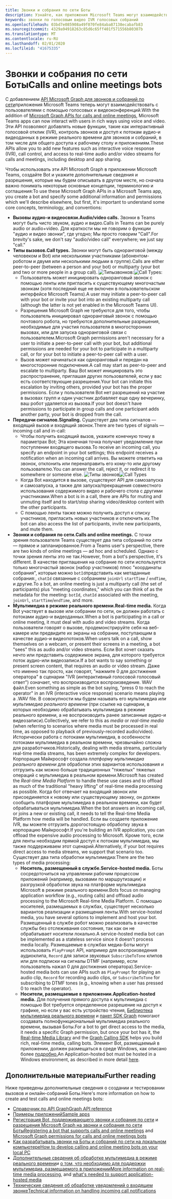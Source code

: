 ```yaml
---
title: Звонки и собрания по сети Боты
description: Узнайте, как приложения Microsoft Teams могут взаимодействовать с пользователями с помощью голосовых и видеоконференций с помощью API Microsoft Graph для звонков и собраний по сети.
keywords: звонки по голосовым видео IVR голосовых собраний
ms.openlocfilehash: 03bd7e085908a49f070fe84aba87138ecabafb83
ms.sourcegitcommit: 4329a94918263c85d6c65ff401f571556b80307b
ms.translationtype: MT
ms.contentlocale: ru-RU
ms.lasthandoff: 02/01/2020
ms.locfileid: "41675335"
---
```

# <a name="calls-and-online-meetings-bots"></a><span data-ttu-id="bdf5e-104">Звонки и собрания по сети Боты</span><span class="sxs-lookup"><span data-stu-id="bdf5e-104">Calls and online meetings bots</span></span>

<span data-ttu-id="bdf5e-105">С добавлением [API Microsoft Graph для звонков и собраний по сети](/graph/api/resources/communications-api-overview?view=graph-rest-beta)приложения Microsoft Teams теперь могут взаимодействовать с пользователями с помощью голосовых и видеоконференций.</span><span class="sxs-lookup"><span data-stu-id="bdf5e-105">With the addition of [Microsoft Graph APIs for calls and online meetings](/graph/api/resources/communications-api-overview?view=graph-rest-beta), Microsoft Teams apps can now interact with users in rich ways using voice and video.</span></span> <span data-ttu-id="bdf5e-106">Эти API позволяют добавлять новые функции, такие как интерактивный голосовой отклик (IVR), контроль звонков и доступ к потокам аудио-и видеоданных в режиме реального времени для звонков и собраний, в том числе для общего доступа к рабочему столу и приложениям.</span><span class="sxs-lookup"><span data-stu-id="bdf5e-106">These APIs allow you to add new features such as interactive voice response (IVR), call control, and access to real-time audio and/or video streams for calls and meetings, including desktop and app sharing.</span></span>

<span data-ttu-id="bdf5e-107">Чтобы использовать эти API Microsoft Graph в приложении Microsoft Teams, создайте Bot и укажите дополнительные сведения и разрешения, которые мы будем описывать в другом месте, но сначала важно понимать некоторые основные концепции, терминологию и соглашения:</span><span class="sxs-lookup"><span data-stu-id="bdf5e-107">To use these Microsoft Graph APIs in a Microsoft Teams app, you create a bot and specify some additional information and permissions which we'll describe elsewhere, but first, it's important to understand some core concepts, terminology, and conventions:</span></span>

* <span data-ttu-id="bdf5e-108">**Вызовы аудио-и видеосвязи.**</span><span class="sxs-lookup"><span data-stu-id="bdf5e-108">**Audio/video calls.**</span></span> <span data-ttu-id="bdf5e-109">Звонки в Teams могут быть чисто звуком, аудио и видео.</span><span class="sxs-lookup"><span data-stu-id="bdf5e-109">Calls in Teams can be purely audio or audio+video.</span></span> <span data-ttu-id="bdf5e-110">Для краткости мы не говорим о функции "аудио и видео звонки", где угодно; Мы просто говорим "Call".</span><span class="sxs-lookup"><span data-stu-id="bdf5e-110">For brevity's sake, we don't say "audio/video call" everywhere; we just say "call."</span></span>
* <span data-ttu-id="bdf5e-111">**Типы вызовов.**</span><span class="sxs-lookup"><span data-stu-id="bdf5e-111">**Call types.**</span></span> <span data-ttu-id="bdf5e-112">Звонки могут быть одноранговой (между человеком и Bot) или несколькими участниками (абонентом-роботом и двумя или несколькими людьми в группе).</span><span class="sxs-lookup"><span data-stu-id="bdf5e-112">Calls are either peer-to-peer (between a person and your bot) or multiparty (your bot and two or more people in a group call).</span></span>
  <span data-ttu-id="bdf5e-113">![Типы](~/assets/images/calls-and-meetings/call-types.png)звонков:</span><span class="sxs-lookup"><span data-stu-id="bdf5e-113">![Call Types](~/assets/images/calls-and-meetings/call-types.png):</span></span>
  * <span data-ttu-id="bdf5e-114">Пользователь может инициировать одноранговый звонок с помощью ленты или пригласить к существующему многочастым звонкам (хотя последний еще не включен в пользовательском интерфейсе Microsoft Teams).</span><span class="sxs-lookup"><span data-stu-id="bdf5e-114">A user may initiate a peer-to-peer call with your bot or invite your bot into an existing multiparty call (although the latter is not yet enabled in the Microsoft Teams UI).</span></span>
  * <span data-ttu-id="bdf5e-115">Разрешения Microsoft Graph не требуются для того, чтобы пользователь инициировал одноранговый звонок с помощью почтового робота, но требуются дополнительные разрешения, необходимые для участия пользователя в многосторонних вызовах, или для запуска одноранговой связи с пользователем.</span><span class="sxs-lookup"><span data-stu-id="bdf5e-115">Microsoft Graph permissions aren't necessary for a user to initiate a peer-to-peer call with your bot, but additional permissions are needed for your bot to participate in a multiparty call, or for your bot to initiate a peer-to-peer call with a user.</span></span>
  * <span data-ttu-id="bdf5e-116">Вызов может начинаться как одноранговый и передан на многосторонние подключения.</span><span class="sxs-lookup"><span data-stu-id="bdf5e-116">A call may start as peer-to-peer and escalate to multiparty.</span></span> <span data-ttu-id="bdf5e-117">Ваш Bot может инициировать это распространение, приглашая других пользователей, если у вас есть соответствующие разрешения.</span><span class="sxs-lookup"><span data-stu-id="bdf5e-117">Your bot can initiate this escalation by inviting others, provided your bot has the proper permissions.</span></span> <span data-ttu-id="bdf5e-118">Если у пользователя Bot нет разрешений на участие в вызовах групп и один участник добавляет еще одну вечеринку, ваш робот удаляется из вызова.</span><span class="sxs-lookup"><span data-stu-id="bdf5e-118">If your bot doesn't have permissions to participate in group calls and one participant adds another party, your bot is dropped from the call.</span></span>
* <span data-ttu-id="bdf5e-119">**Передачи сигналов.**</span><span class="sxs-lookup"><span data-stu-id="bdf5e-119">**Signaling.**</span></span> <span data-ttu-id="bdf5e-120">Существует два типа сигналов — входящий вызов и входящий звонок.</span><span class="sxs-lookup"><span data-stu-id="bdf5e-120">There are two types of signals — incoming call and in-call:</span></span>
  * <span data-ttu-id="bdf5e-121">Чтобы получить входящий вызов, укажите конечную точку в параметрах Bot; Эта конечная точка получает уведомление при поступлении входящего вызова.</span><span class="sxs-lookup"><span data-stu-id="bdf5e-121">To receive an incoming call, you specify an endpoint in your bot settings; this endpoint receives a notification when an incoming call arrives.</span></span> <span data-ttu-id="bdf5e-122">Вы можете ответить на звонок, отклонить или перенаправить его кому-то или другому пользователю.</span><span class="sxs-lookup"><span data-stu-id="bdf5e-122">You can answer the call, reject it, or redirect it to somewhere or someone else.</span></span>
  <span data-ttu-id="bdf5e-123">![Типы звонков](~/assets/images/calls-and-meetings/call-handling.png)</span><span class="sxs-lookup"><span data-stu-id="bdf5e-123">![Call Types](~/assets/images/calls-and-meetings/call-handling.png)</span></span>
  * <span data-ttu-id="bdf5e-124">Когда Bot находится в вызове, существуют API для самозапуска и самозапуска, а также для запуска/прекращения совместного использования содержимого видео и рабочего стола с другими участниками.</span><span class="sxs-lookup"><span data-stu-id="bdf5e-124">When a bot is in a call, there are APIs for muting and unmuting itself and to start/stop sharing video/desktop content with the other participants.</span></span>
  * <span data-ttu-id="bdf5e-125">С помощью ленты также можно получить доступ к списку участников, пригласить новых участников и отключить их.</span><span class="sxs-lookup"><span data-stu-id="bdf5e-125">The bot can also access the list of participants, invite new participants, and mute them.</span></span>
* <span data-ttu-id="bdf5e-126">**Звонки и собрания по сети.**</span><span class="sxs-lookup"><span data-stu-id="bdf5e-126">**Calls and online meetings.**</span></span> <span data-ttu-id="bdf5e-127">С точки зрения пользователя Teams существует два типа собраний по сети — прямое и запланированное.</span><span class="sxs-lookup"><span data-stu-id="bdf5e-127">From a Teams user's perspective, there are two kinds of online meetings — ad hoc and scheduled.</span></span> <span data-ttu-id="bdf5e-128">Однако с точки зрения ленты это не так.</span><span class="sxs-lookup"><span data-stu-id="bdf5e-128">However, from a bot's perspective, it's different.</span></span> <span data-ttu-id="bdf5e-129">В качестве приглашения на собрание по сети используется только многочастый звонок (набор участников) плюс "координаты собрания", которые можно `botId`представить как метаданные собрания:, `chatId` связанные с собранием `joinUrl` `startTime` / `endTime`, и другие.</span><span class="sxs-lookup"><span data-stu-id="bdf5e-129">To a bot, an online meeting is just a multiparty call (the set of participants) plus "meeting coordinates," which you can think of as the metadata for the meeting: `botId`, `chatId` associated with the meeting, `joinUrl`, `startTime`/`endTime`, and more.</span></span>
* <span data-ttu-id="bdf5e-130">**Мультимедиа в режиме реального времени.**</span><span class="sxs-lookup"><span data-stu-id="bdf5e-130">**Real-time media.**</span></span> <span data-ttu-id="bdf5e-131">Когда Bot участвует в вызове или собрании по сети, он должен работать с потоками аудио-и видеоданных.</span><span class="sxs-lookup"><span data-stu-id="bdf5e-131">When a bot is participating in a call or online meeting, it must deal with audio and video streams.</span></span> <span data-ttu-id="bdf5e-132">Когда пользователи говорят о вызове, продемонстрируйте себя на веб-камере или предвидите их экраны на собрании, поступающим в качестве аудио-и видеопотоков.</span><span class="sxs-lookup"><span data-stu-id="bdf5e-132">When users talk on a call, show themselves on a webcam, or present their screens in a meeting, a bot "sees" this as audio and/or video streams.</span></span> <span data-ttu-id="bdf5e-133">Если Bot хочет сказать нечто или представить содержимое экрана, для которого требуется поток аудио-или видеозаписи.</span><span class="sxs-lookup"><span data-stu-id="bdf5e-133">If a bot wants to say something or present screen content, that requires an audio or video stream.</span></span> <span data-ttu-id="bdf5e-134">Даже что именно так просто, как говорят, "нажмите 0 для достижения оператора" в сценарии "IVR (интерактивный голосовой голосовый ответ") означает, что воспроизводится воспроизведение. WAV файл.</span><span class="sxs-lookup"><span data-stu-id="bdf5e-134">Even something as simple as the bot saying, "press 0 to reach the operator" in an IVR (interactive voice response) scenario means playing a .WAV file.</span></span> <span data-ttu-id="bdf5e-135">В совокупности мы будем называть его мультимедиа _или_ _мультимедиа реального времени_ (при ссылке на сценарии, в которых необходимо обрабатывать мультимедиа в режиме реального времени, а не воспроизводить ранее записанные аудио-и видеозаписи).</span><span class="sxs-lookup"><span data-stu-id="bdf5e-135">Collectively, we refer to this as _media_ or _real-time media_ (when referring to scenarios where media must be processed in real time, as opposed to playback of previously-recorded audio/video).</span></span> <span data-ttu-id="bdf5e-136">Исторически работа с потоками мультимедиа, в особенности потоками мультимедиа в реальном времени, чрезвычайно сложна для разработчиков.</span><span class="sxs-lookup"><span data-stu-id="bdf5e-136">Historically, dealing with media streams, particularly real-time media streams, has been extremely complex for developers.</span></span> <span data-ttu-id="bdf5e-137">Корпорация Майкрософт создала _платформу мультимедиа реального времени_ для обработки этих вариантов использования и отгрузить как можно больше традиционных "тяжелых" тяжелых операций с мультимедиа в реальном времени.</span><span class="sxs-lookup"><span data-stu-id="bdf5e-137">Microsoft has created the _Real-time Media Platform_ to handle these use cases and to offload as much of the traditional "heavy lifting" of real-time media processing as possible.</span></span>  <span data-ttu-id="bdf5e-138">Когда бот отвечает на входящий звонок или присоединяется к новому или существующему звонку, он должен сообщить платформе мультимедиа в реальном времени, как будет обрабатываться мультимедиа.</span><span class="sxs-lookup"><span data-stu-id="bdf5e-138">When the bot answers an incoming call, or joins a new or existing call, it needs to tell the Real-time Media Platform how media will be handled.</span></span> <span data-ttu-id="bdf5e-139">Если вы создаете приложение IVR, вы можете отгрузить дорогостоящую обработку звука в корпорацию Майкрософт.</span><span class="sxs-lookup"><span data-stu-id="bdf5e-139">If you're building an IVR application, you can offload the expensive audio processing to Microsoft.</span></span> <span data-ttu-id="bdf5e-140">Кроме того, если для ленты необходим прямой доступ к потокам мультимедиа, мы также поддерживаем этот сценарий.</span><span class="sxs-lookup"><span data-stu-id="bdf5e-140">Alternatively, if your bot requires direct access to media streams, we support that scenario too.</span></span> <span data-ttu-id="bdf5e-141">Существует два типа обработки мультимедиа:</span><span class="sxs-lookup"><span data-stu-id="bdf5e-141">There are the two types of media processing:</span></span>
  * <span data-ttu-id="bdf5e-142">**Носитель, размещенный в службе.**</span><span class="sxs-lookup"><span data-stu-id="bdf5e-142">**Service-hosted media.**</span></span> <span data-ttu-id="bdf5e-143">Боты сосредоточиться на управлении рабочим процессом приложений (например, вызовами по маршрутизации) и разгрузкой обработки звука на платформе мультимедиа Microsoft в режиме реального времени.</span><span class="sxs-lookup"><span data-stu-id="bdf5e-143">Bots focus on managing application workflow (e.g., routing calls) and offload audio processing to the Microsoft Real-time Media Platform.</span></span> <span data-ttu-id="bdf5e-144">С помощью носителей, размещаемых в службах, существует несколько вариантов реализации и размещения ленты.</span><span class="sxs-lookup"><span data-stu-id="bdf5e-144">With service-hosted media, you have several options to implement and host your bot.</span></span> <span data-ttu-id="bdf5e-145">Размещенный в службе робот можно реализовать в качестве службы без отслеживания состояния, так как он не обрабатывает носители локально.</span><span class="sxs-lookup"><span data-stu-id="bdf5e-145">A service-hosted media bot can be implemented as a stateless service since it doesn't process media locally.</span></span> <span data-ttu-id="bdf5e-146">Размещаемые в службах медиа-Боты могут использовать `PlayPrompt` API, например для воспроизведения аудиоклипа, `Record` для записи звуковых `SubscribeToTone` клипов или для подписки на сигналы DTMF (например, если пользователь нажал 0 для достижения оператора).</span><span class="sxs-lookup"><span data-stu-id="bdf5e-146">Service-hosted media bots can use APIs such as `PlayPrompt` for playing an audio clip, `Record` for recording audio clips, or `SubscribeToTone` for subscribing to DTMF tones (e.g., knowing when a user has pressed 0 to reach the operator).</span></span>
  * <span data-ttu-id="bdf5e-147">**Носители, размещаемые в приложении.**</span><span class="sxs-lookup"><span data-stu-id="bdf5e-147">**Application-hosted media.**</span></span> <span data-ttu-id="bdf5e-148">Для получения прямого доступа к мультимедиа с помощью Bot требуется определенное разрешение на доступ к графике, но если у вас есть устройство чтения, [Библиотека мультимедиа реального времени](https://www.nuget.org/packages/Microsoft.Graph.Communications.Calls.Media/) и [пакет SDK Graph](https://microsoftgraph.github.io/microsoft-graph-comms-samples/docs/articles/index.html#graph-calling-sdk-and-stateful-client-builder) помогают создавать полнофункциональный мультимедиа реального времени, вызывая Боты.</span><span class="sxs-lookup"><span data-stu-id="bdf5e-148">For a bot to get direct access to the media, it needs a specific Graph permission, but once your bot has it, the [Real-time Media Library](https://www.nuget.org/packages/Microsoft.Graph.Communications.Calls.Media/) and the [Graph Calling SDK](https://microsoftgraph.github.io/microsoft-graph-comms-samples/docs/articles/index.html#graph-calling-sdk-and-stateful-client-builder) helps you build rich, real-time media, calling bots.</span></span> <span data-ttu-id="bdf5e-149">Элемент Bot, размещаемый в приложении, должен размещаться в среде Windows, как описано более [подробно.](./requirements-considerations-application-hosted-media-bots.md)</span><span class="sxs-lookup"><span data-stu-id="bdf5e-149">An Application-hosted bot must be hosted in a Windows environment, as described in more detail [here](./requirements-considerations-application-hosted-media-bots.md).</span></span>

## <a name="further-reading"></a><span data-ttu-id="bdf5e-150">Дополнительные материалы</span><span class="sxs-lookup"><span data-stu-id="bdf5e-150">Further reading</span></span>

<span data-ttu-id="bdf5e-151">Ниже приведены дополнительные сведения о создании и тестировании вызовов и онлайн-собраний Боты.</span><span class="sxs-lookup"><span data-stu-id="bdf5e-151">Here's more information on how to create and test calls and online meetings bots:</span></span>

* [<span data-ttu-id="bdf5e-152">Справочник по API Graph</span><span class="sxs-lookup"><span data-stu-id="bdf5e-152">Graph API reference</span></span>](/graph/api/resources/communications-api-overview?view=graph-rest-beta)
* [<span data-ttu-id="bdf5e-153">Примеры приложений</span><span class="sxs-lookup"><span data-stu-id="bdf5e-153">Sample apps</span></span>](https://github.com/microsoftgraph/microsoft-graph-comms-samples)
* <span data-ttu-id="bdf5e-154">[Регистрация Bot, поддерживающего звонки и собрания по сети](./registering-calling-bot.md) и [разрешения Microsoft Graph на звонки и собрания по сети Боты](/registering-calling-bot.md#add-microsoft-graph-permissions)</span><span class="sxs-lookup"><span data-stu-id="bdf5e-154">[Registering a bot that supports calls and online meetings](./registering-calling-bot.md) and [Microsoft Graph permissions for calls and online meetings bots](/registering-calling-bot.md#add-microsoft-graph-permissions)</span></span>
* [<span data-ttu-id="bdf5e-155">Как разрабатывать звонки на Боты и собраний по сети на локальном компьютере</span><span class="sxs-lookup"><span data-stu-id="bdf5e-155">How to develop calling and online meeting bots on your local PC</span></span>](./debugging-local-testing-calling-meeting-bots.md)
* <span data-ttu-id="bdf5e-156">[Дополнительные сведения об обработке мультимедиа в режиме реального времени](./real-time-media-concepts.md)и [о том, что необходимо для поддержки мультимедиа, размещаемого в приложении](./requirements-considerations-application-hosted-media-bots.md)</span><span class="sxs-lookup"><span data-stu-id="bdf5e-156">[More information on real-time media processing](./real-time-media-concepts.md), and [what's needed to support application-hosted media](./requirements-considerations-application-hosted-media-bots.md)</span></span>
* [<span data-ttu-id="bdf5e-157">Технические сведения об обработке уведомлений о входящем звонке</span><span class="sxs-lookup"><span data-stu-id="bdf5e-157">Technical information on handling incoming call notifications</span></span>](./call-notifications.md)
